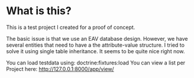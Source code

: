 What is this?
===============

This is a test project I created for a proof of concept.

The basic issue is that we use an EAV database design. However, we have several entities that need to have a the attribute-value structure.
I tried to solve it using single table inheritance. It seems to be quite nice right now.

You can load testdata using: doctrine:fixtures:load
You can view a list per Project here: http://127.0.0.1:8000/app/view/<ProjectId>
